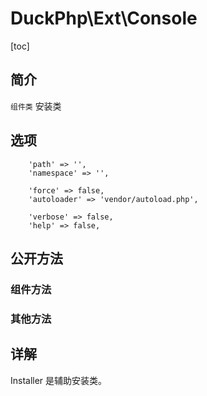 # DuckPhp\Ext\Console
[toc]
## 简介
`组件类` 安装类
## 选项

        'path' => '',
        'namespace' => '',
        
        'force' => false,
        'autoloader' => 'vendor/autoload.php',
        
        'verbose' => false,
        'help' => false,
## 公开方法

### 组件方法

### 其他方法

## 详解

Installer 是辅助安装类。
